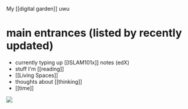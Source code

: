 My [[digital garden]] uwu

# main entrances (listed by recently updated)

  - currently typing up [[ISLAM101x]] notes (edX)
  - stuff I'm [[reading]]
  - [[Living Spaces]]
  - thoughts about [[thinking]]
  - [[time]]

![](Updates)
